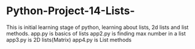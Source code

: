 # Python-Project-14-Lists-
This is initial learning stage of python, learning about lists, 2d lists and list methods.
app.py is basics of lists
app2.py is finding max number in a list
app3.py is 2D lists(Matrix)
app4.py is List methods
